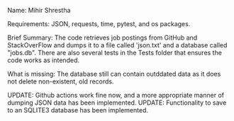 Name: Mihir Shrestha

Requirements: JSON, requests, time, pytest, and os packages.

Brief Summary: The code retrieves job postings from GitHub and StackOverFlow and dumps it to a file called 'json.txt' and a database called "jobs.db". There are also several tests in the Tests folder that ensures the code works as intended.

What is missing: The database still can contain outddated data as it does not delete non-existent, old records. 

UPDATE: Github actions work fine now, and a more appropriate manner of dumping JSON data has been implemented.
UPDATE: Functionality to save to an SQLITE3 database has been implemented.

